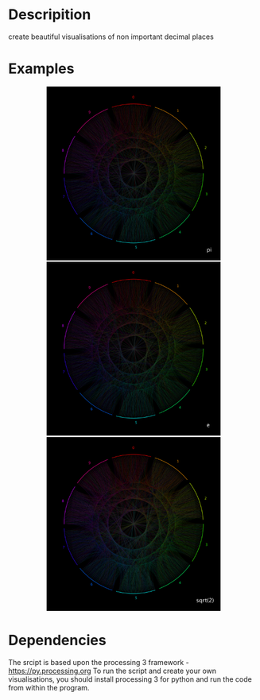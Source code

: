 # Descripition
create beautiful visualisations of non important decimal places

# Examples

<p align="center">
  <img src="/Examples/pi.png" width="350" title="hover text"> <img src="/Examples/e.png" width="350" title="hover text">
  <img src="/Examples/sqrt2.png" width="350" title="hover text">
</p>

# Dependencies

The srcipt is based upon the processing 3 framework - https://py.processing.org
To run the script and create your own visualisations, you should install processing 3 for python and run the code from within the program.

